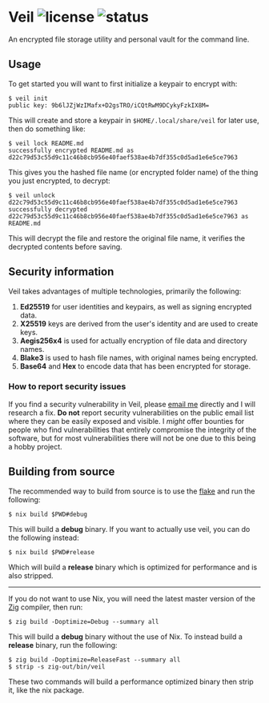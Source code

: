 Veil
![license](https://badge.hanna.lol/license/BSD-3-Clause-Clear)
![status](https://badge.hanna.lol/status/veil)
================================================================================

An encrypted file storage utility and personal vault for the command line.

## Usage

To get started you will want to first initialize a keypair to encrypt with:

```console
$ veil init
public key: 9b6lJZjWzIMafx+D2gsTRO/iCQtRwM9DCykyFzkIX8M=
```

This will create and store a keypair in `$HOME/.local/share/veil` for later use,
then do something like:

```console
$ veil lock README.md
successfully encrypted README.md as d22c79d53c55d9c11c46b8cb956e40faef538ae4b7df355c0d5ad1e6e5ce7963
```

This gives you the hashed file name (or encrypted folder name) of the thing you
just encrypted, to decrypt:

```console
$ veil unlock d22c79d53c55d9c11c46b8cb956e40faef538ae4b7df355c0d5ad1e6e5ce7963
successfully decrypted d22c79d53c55d9c11c46b8cb956e40faef538ae4b7df355c0d5ad1e6e5ce7963 as README.md
```

This will decrypt the file and restore the original file name, it verifies the
decrypted contents before saving.

## Security information

Veil takes advantages of multiple technologies, primarily the following:
1. **Ed25519** for user identities and keypairs, as well as signing encrypted data.
2. **X25519** keys are derived from the user's identity and are used to create keys.
3. **Aegis256x4** is used for actually encryption of file data and directory names.
4. **Blake3** is used to hash file names, with original names being encrypted.
5. **Base64** and **Hex** to encode data that has been encrypted for storage.

### How to report security issues

If you find a security vulnerability in Veil, please [email me](mailto:me@hanna.lol)
directly and I will research a fix. **Do not** report security vulnerabilities
on the public email list where they can be easily exposed and visible. I *might*
offer bounties for people who find vulnerabilities that entirely compromise the
integrity of the software, but for most vulnerabilities there will not be one
due to this being a hobby project.

## Building from source

The recommended way to build from source is to use the [flake](flake.nix) and
run the following:

```console
$ nix build $PWD#debug
```

This will build a **debug** binary. If you want to actually use veil, you can do
the following instead:

```console
$ nix build $PWD#release
```

Which will build a **release** binary which is optimized for performance and is
also stripped.

---

If you do not want to use Nix, you will need the latest master version of the 
[Zig](https://ziglang.org) compiler, then run:

```console
$ zig build -Doptimize=Debug --summary all
```

This will build a **debug** binary without the use of Nix. To instead build a
**release** binary, run the following:

```console
$ zig build -Doptimize=ReleaseFast --summary all
$ strip -s zig-out/bin/veil
```

These two commands will build a performance optimized binary then strip it, like
the nix package.
